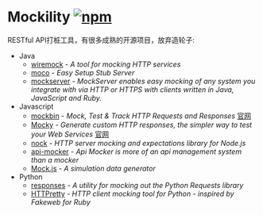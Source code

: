 # Mockility [![npm](https://img.shields.io/npm/l/express.svg)](https://github.com/pipiliang/made/blob/master/LICENSE)
RESTful API打桩工具，有很多成熟的开源项目，放弃造轮子:

- Java
  - [wiremock](https://github.com/tomakehurst/wiremock) - _A tool for mocking HTTP services_
  - [moco](https://github.com/dreamhead/moco) - *Easy Setup Stub Server*
  - [mockserver](https://github.com/jamesdbloom/mockserver) - *MockServer enables easy mocking of any system you integrate with via HTTP or HTTPS with clients written in Java, JavaScript and Ruby.*
- Javascript
  - [mockbin](https://github.com/Kong/mockbin) - *Mock, Test & Track HTTP Requests and Responses* [官网](http://mockbin.com/)
  - [Mocky](https://github.com/julien-lafont/Mocky) - *Generate custom HTTP responses, the simpler way to test your Web Services* [官网](https://www.mocky.io/)
  - [nock](https://github.com/nock/nock) - *HTTP server mocking and expectations library for Node.js*
  - [api-mocker](https://github.com/DXY-F2E/api-mocker) - *Api Mocker is more of an api management system than a mocker*
  - [Mock.js](https://github.com/nuysoft/Mock) - *A simulation data generator*
- Python
  - [responses](https://github.com/getsentry/responses) - *A utility for mocking out the Python Requests library*
  - [HTTPretty](https://github.com/gabrielfalcao/HTTPretty) - _HTTP client mocking tool for Python - inspired by Fakeweb for Ruby_
  
